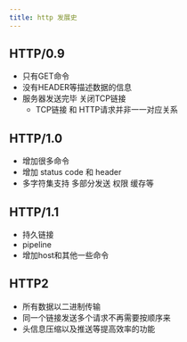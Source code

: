 ```yaml
---
title: http 发展史
---
```


## HTTP/0.9
* 只有GET命令
* 没有HEADER等描述数据的信息
* 服务器发送完毕 关闭TCP链接
  * TCP链接 和 HTTP请求并非一一对应关系

## HTTP/1.0
* 增加很多命令
* 增加 status code 和 header
* 多字符集支持 多部分发送 权限 缓存等

## HTTP/1.1
* 持久链接
* pipeline
* 增加host和其他一些命令

## HTTP2
* 所有数据以二进制传输
* 同一个链接发送多个请求不再需要按顺序来
* 头信息压缩以及推送等提高效率的功能

